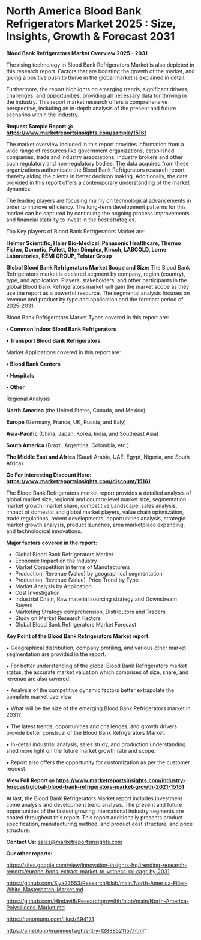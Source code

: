 # North America Blood Bank Refrigerators Market 2025 : Size, Insights, Growth & Forecast 2031

<Strong> Blood Bank Refrigerators Market Overview 2025 - 2031</strong>

The rising technology in Blood Bank Refrigerators Market is also depicted in this research report. Factors that are boosting the growth of the market, and giving a positive push to thrive in the global market is explained in detail.

Furthermore, the report highlights on emerging trends, significant drivers, challenges, and opportunities, providing all necessary data for thriving in the industry. This report market research offers a comprehensive perspective, including an in-depth analysis of the present and future scenarios within the industry.

<strong>Request Sample Report @ <a href=https://www.marketreportsinsights.com/sample/15161>https://www.marketreportsinsights.com/sample/15161</a></strong>

The market overview included in this report provides information from a wide range of resources like government organizations, established companies, trade and industry associations, industry brokers and other such regulatory and non-regulatory bodies. The data acquired from these organizations authenticate the Blood Bank Refrigerators research report, thereby aiding the clients in better decision making. Additionally, the data provided in this report offers a contemporary understanding of the market dynamics.

The leading players are focusing mainly on technological advancements in order to improve efficiency. The long-term development patterns for this market can be captured by continuing the ongoing process improvements and financial stability to invest in the best strategies.

Top Key players of Blood Bank Refrigerators Market are:

<strong>Helmer Scientific, Haier Bio-Medical, Panasonic Healthcare, Thermo Fisher, Dometic, Follett, Glen Dimplex, Kirsch, LABCOLD, Lorne Laboratories, REMI GROUP, Telstar Group</strong>

<strong><b>Global Blood Bank Refrigerators Market Scope and Size:</b></strong>
The Blood Bank Refrigerators market is declared segment by company, region (country), type, and application. Players, stakeholders, and other participants in the global Blood Bank Refrigerators market will gain the market scope as they use the report as a powerful resource. The segmental analysis focuses on revenue and product by type and application and the forecast period of 2025-2031.

Blood Bank Refrigerators Market Types covered in this report are:

<strong>• Common Indoor Blood Bank Refrigerators

• Transport Blood Bank Refrigerators</strong>

Market Applications covered in this report are:

<strong>• Blood Bank Centers

• Hospitals

• Other</strong> 

Regional Analysis

<strong>North America</strong> (the United States, Canada, and Mexico)

<strong>Europe</strong> (Germany, France, UK, Russia, and Italy)

<strong>Asia-Pacific</strong> (China, Japan, Korea, India, and Southeast Asia)

<strong>South America</strong> (Brazil, Argentina, Colombia, etc.)

<strong>The Middle East and Africa</strong> (Saudi Arabia, UAE, Egypt, Nigeria, and South Africa)

<strong>Go For Interesting Discount Here: <a href=https://www.marketreportsinsights.com/discount/15161>https://www.marketreportsinsights.com/discount/15161</a></strong>

The Blood Bank Refrigerators market report provides a detailed analysis of global market size, regional and country-level market size, segmentation market growth, market share, competitive Landscape, sales analysis, impact of domestic and global market players, value chain optimization, trade regulations, recent developments, opportunities analysis, strategic market growth analysis, product launches, area marketplace expanding, and technological innovations.

<strong><b>Major factors covered in the report:</b></strong>
<ul>
  <li>Global Blood Bank Refrigerators Market </li>
  <li>Economic Impact on the Industry</li>
  <li>Market Competition in terms of Manufacturers</li>
  <li>Production, Revenue (Value) by geographical segmentation</li>
  <li>Production, Revenue (Value), Price Trend by Type</li>
  <li>Market Analysis by Application</li>
  <li>Cost Investigation</li>
  <li>Industrial Chain, Raw material sourcing strategy and Downstream Buyers</li>
  <li>Marketing Strategy comprehension, Distributors and Traders</li>
  <li>Study on Market Research Factors</li>
  <li>Global Blood Bank Refrigerators Market Forecast</li>
</ul>

<strong><b>Key Point of the Blood Bank Refrigerators Market report:</b></strong>

• Geographical distribution, company profiling, and various other market segmentation are provided in the report.

• For better understanding of the global Blood Bank Refrigerators market status, the accurate market valuation which comprises of size, share, and revenue are also covered.

• Analysis of the competitive dynamic factors better extrapolate the complete market overview

• What will be the size of the emerging Blood Bank Refrigerators market in 2031?

• The latest trends, opportunities and challenges, and growth drivers provide better construal of the Blood Bank Refrigerators Market.

• In-detail industrial analysis, sales study, and production understanding shed more light on the future market growth rate and scope.

• Report also offers the opportunity for customization as per the customer request.

<strong><b>View Full Report @ <a href=https://www.marketreportsinsights.com/industry-forecast/global-blood-bank-refrigerators-market-growth-2021-15161>https://www.marketreportsinsights.com/industry-forecast/global-blood-bank-refrigerators-market-growth-2021-15161</a></b></strong>


At last, the Blood Bank Refrigerators Market report includes investment come analysis and development trend analysis. The present and future opportunities of the fastest growing international industry segments are coated throughout this report. This report additionally presents product specification, manufacturing method, and product cost structure, and price structure.

<strong>Contact Us:</strong>
sales@marketreportsinsights.com

<strong>Our other reports:</strong>

<a href=https://sites.google.com/view/innovation-insights-hq/trending-research-reports/europe-hops-extract-market-to-witness-xx-cagr-by-2031>https://sites.google.com/view/innovation-insights-hq/trending-research-reports/europe-hops-extract-market-to-witness-xx-cagr-by-2031</a>

<a href=https://github.com/Siya23553/Research/blob/main/North-America-Filler-White-Masterbatch-Market.md>https://github.com/Siya23553/Research/blob/main/North-America-Filler-White-Masterbatch-Market.md</a>

<a href=https://github.com/Hindavi8/Researchgrowthh/blob/main/North-America-Polysilicons-Market.md>https://github.com/Hindavi8/Researchgrowthh/blob/main/North-America-Polysilicons-Market.md</a>

<a href=https://tanomuno.com/illust/494131>https://tanomuno.com/illust/494131</a>

<a href=https://ameblo.jp/manmeetsigh/entry-12888521157.html>https://ameblo.jp/manmeetsigh/entry-12888521157.html</a>"
